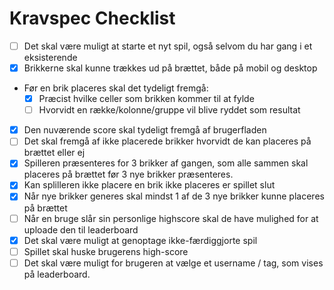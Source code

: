 # Kravspec Checklist
- [ ] Det skal være muligt at starte et nyt spil, også selvom du har gang i et eksisterende
- [x] Brikkerne skal kunne trækkes ud på brættet, både på mobil og desktop
- Før en brik placeres skal det tydeligt fremgå:
  - [x] Præcist hvilke celler som brikken kommer til at fylde
  - [ ] Hvorvidt en række/kolonne/gruppe vil blive ryddet som resultat
- [x] Den nuværende score skal tydeligt fremgå af brugerfladen
- [ ] Det skal fremgå af ikke placerede brikker hvorvidt de kan placeres på brættet eller ej
- [x] Spilleren præsenteres for 3 brikker af gangen, som alle sammen skal placeres på brættet før 3 nye brikker præsenteres.
- [x] Kan splilleren ikke placere en brik ikke placeres er spillet slut
- [x] Når nye brikker generes skal mindst 1 af de 3 nye brikker kunne placeres på brættet
- [ ] Når en bruge slår sin personlige highscore skal de have mulighed for at uploade den til leaderboard
- [x] Det skal være muligt at genoptage ikke-færdiggjorte spil
- [ ] Spillet skal huske brugerens high-score
- [ ] Det skal være muligt for brugeren at vælge et username / tag, som vises på leaderboard.